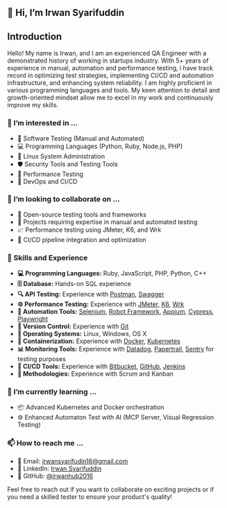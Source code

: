 ## 👋 Hi, I’m Irwan Syarifuddin

## Introduction
Hello! My name is Irwan, and I am an experienced QA Engineer with a demonstrated history of working in startups industry. With 5+ years of experience in manual, automation and performance testing, i have track record in optimizing test strategies, implementing CI/CD and automation infrastructure, and enhancing system reliability. I am highly proficient in various programming languages and tools. My keen attention to detail and growth-oriented mindset allow me to excel in my work and continuously improve my skills.

### 👀 I’m interested in ...
- 🧪 Software Testing (Manual and Automated)
- 💻 Programming Languages (Python, Ruby, Node.js, PHP)
- 🐧 Linux System Administration
- 🛡️ Security Tools and Testing Tools
- 🚀 Performance Testing
- 🔧 DevOps and CI/CD

### 💞️ I’m looking to collaborate on ...
- 🤝 Open-source testing tools and frameworks
- 🧩 Projects requiring expertise in manual and automated testing
- 📈 Performance testing using JMeter, K6, and Wrk
- 🔄 CI/CD pipeline integration and optimization

### 🌟 Skills and Experience
- **💻 Programming Languages:** Ruby, JavaScript, PHP, Python, C++
- **🗄️ Database:** Hands-on SQL experience
- **🔍 API Testing:** Experience with [Postman](https://www.postman.com/), [Swagger](https://swagger.io/)
- **⚙️ Performance Testing:** Experience with [JMeter](https://jmeter.apache.org/), [K6](https://k6.io/), [Wrk](https://github.com/wg/wrk)
- **🤖 Automation Tools:** [Selenium](https://www.selenium.dev/), [Robot Framework](https://robotframework.org/), [Appium](http://appium.io/), [Cypress](https://www.cypress.io/), [Playwright](https://playwright.dev/)
- **🔀 Version Control:** Experience with [Git](https://git-scm.com/)
- **🐧 Operating Systems:** Linux, Windows, OS X
- **🐋 Containerization:** Experience with [Docker](https://www.docker.com/), [Kubernetes](https://kubernetes.io/)
- **📊 Monitoring Tools:** Experience with [Datadog](https://www.datadoghq.com/), [Papertrail](https://www.papertrail.com/), [Sentry](https://sentry.io/) for testing purposes
- **🔧 CI/CD Tools:** Experience with [Bitbucket](https://bitbucket.org/), [GitHub](https://github.com/), [Jenkins](https://www.jenkins.io/)
- **📅 Methodologies:** Experience with Scrum and Kanban

### 🌱 I’m currently learning ...
- 📦 Advanced Kubernetes and Docker orchestration
- ⚙️ Enhanced Automaton Test with AI (MCP Server, Visual Regression Testing)

### 📫 How to reach me ...
- 📧 Email: [irwansyarifudin16@gmail.com](mailto:irwansyarifudin16@gmail.com)
- 💼 LinkedIn: [Irwan Syarifuddin](https://www.linkedin.com/in/irwan-syarifudin-331511120)
- 🐙 GitHub: [@irwanhub2016](https://github.com/irwanhub2016)

Feel free to reach out if you want to collaborate on exciting projects or if you need a skilled tester to ensure your product's quality!

